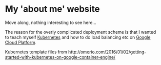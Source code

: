 # My 'about me' website

Move along, nothing interesting to see here...

The reason for the overly complicated deployment scheme is that I wanted to teach myself [Kubernetes](https://kubernetes.io) and how to do load balancing etc on [Google Cloud Platform](https://cloud.google.com/).

Kubernetes template files from http://omerio.com/2016/01/02/getting-started-with-kubernetes-on-google-container-engine/
